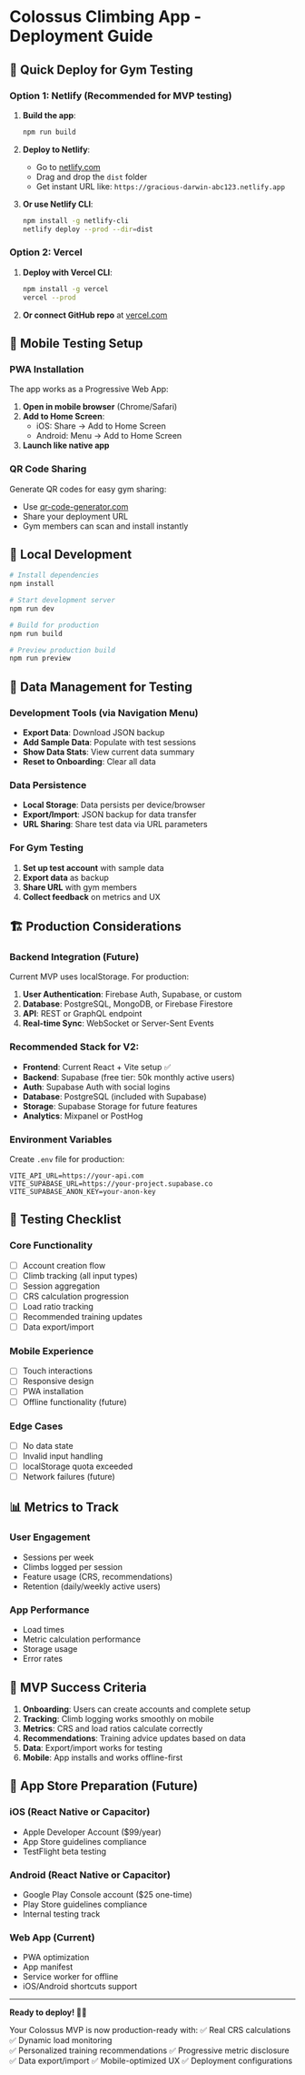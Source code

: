 # Colossus Climbing App - Deployment Guide

## 🚀 Quick Deploy for Gym Testing

### Option 1: Netlify (Recommended for MVP testing)

1. **Build the app**:
   ```bash
   npm run build
   ```

2. **Deploy to Netlify**:
   - Go to [netlify.com](https://netlify.com)
   - Drag and drop the `dist` folder
   - Get instant URL like: `https://gracious-darwin-abc123.netlify.app`

3. **Or use Netlify CLI**:
   ```bash
   npm install -g netlify-cli
   netlify deploy --prod --dir=dist
   ```

### Option 2: Vercel

1. **Deploy with Vercel CLI**:
   ```bash
   npm install -g vercel
   vercel --prod
   ```

2. **Or connect GitHub repo** at [vercel.com](https://vercel.com)

## 📱 Mobile Testing Setup

### PWA Installation
The app works as a Progressive Web App:

1. **Open in mobile browser** (Chrome/Safari)
2. **Add to Home Screen**:
   - iOS: Share → Add to Home Screen
   - Android: Menu → Add to Home Screen
3. **Launch like native app**

### QR Code Sharing
Generate QR codes for easy gym sharing:
- Use [qr-code-generator.com](https://qr-code-generator.com)
- Share your deployment URL
- Gym members can scan and install instantly

## 🔧 Local Development

```bash
# Install dependencies
npm install

# Start development server
npm run dev

# Build for production
npm run build

# Preview production build
npm run preview
```

## 💾 Data Management for Testing

### Development Tools (via Navigation Menu)
- **Export Data**: Download JSON backup
- **Add Sample Data**: Populate with test sessions
- **Show Data Stats**: View current data summary
- **Reset to Onboarding**: Clear all data

### Data Persistence
- **Local Storage**: Data persists per device/browser
- **Export/Import**: JSON backup for data transfer
- **URL Sharing**: Share test data via URL parameters

### For Gym Testing
1. **Set up test account** with sample data
2. **Export data** as backup
3. **Share URL** with gym members
4. **Collect feedback** on metrics and UX

## 🏗️ Production Considerations

### Backend Integration (Future)
Current MVP uses localStorage. For production:

1. **User Authentication**: Firebase Auth, Supabase, or custom
2. **Database**: PostgreSQL, MongoDB, or Firebase Firestore
3. **API**: REST or GraphQL endpoint
4. **Real-time Sync**: WebSocket or Server-Sent Events

### Recommended Stack for V2:
- **Frontend**: Current React + Vite setup ✅
- **Backend**: Supabase (free tier: 50k monthly active users)
- **Auth**: Supabase Auth with social logins
- **Database**: PostgreSQL (included with Supabase)
- **Storage**: Supabase Storage for future features
- **Analytics**: Mixpanel or PostHog

### Environment Variables
Create `.env` file for production:
```
VITE_API_URL=https://your-api.com
VITE_SUPABASE_URL=https://your-project.supabase.co
VITE_SUPABASE_ANON_KEY=your-anon-key
```

## 🧪 Testing Checklist

### Core Functionality
- [ ] Account creation flow
- [ ] Climb tracking (all input types)
- [ ] Session aggregation
- [ ] CRS calculation progression
- [ ] Load ratio tracking
- [ ] Recommended training updates
- [ ] Data export/import

### Mobile Experience
- [ ] Touch interactions
- [ ] Responsive design
- [ ] PWA installation
- [ ] Offline functionality (future)

### Edge Cases
- [ ] No data state
- [ ] Invalid input handling
- [ ] localStorage quota exceeded
- [ ] Network failures (future)

## 📊 Metrics to Track

### User Engagement
- Sessions per week
- Climbs logged per session
- Feature usage (CRS, recommendations)
- Retention (daily/weekly active users)

### App Performance
- Load times
- Metric calculation performance
- Storage usage
- Error rates

## 🎯 MVP Success Criteria

1. **Onboarding**: Users can create accounts and complete setup
2. **Tracking**: Climb logging works smoothly on mobile
3. **Metrics**: CRS and load ratios calculate correctly
4. **Recommendations**: Training advice updates based on data
5. **Data**: Export/import works for testing
6. **Mobile**: App installs and works offline-first

## 🚀 App Store Preparation (Future)

### iOS (React Native or Capacitor)
- Apple Developer Account ($99/year)
- App Store guidelines compliance
- TestFlight beta testing

### Android (React Native or Capacitor)
- Google Play Console account ($25 one-time)
- Play Store guidelines compliance
- Internal testing track

### Web App (Current)
- PWA optimization
- App manifest
- Service worker for offline
- iOS/Android shortcuts support

---

**Ready to deploy! 🧗‍♂️**

Your Colossus MVP is now production-ready with:
✅ Real CRS calculations
✅ Dynamic load monitoring  
✅ Personalized training recommendations
✅ Progressive metric disclosure
✅ Data export/import
✅ Mobile-optimized UX
✅ Deployment configurations
